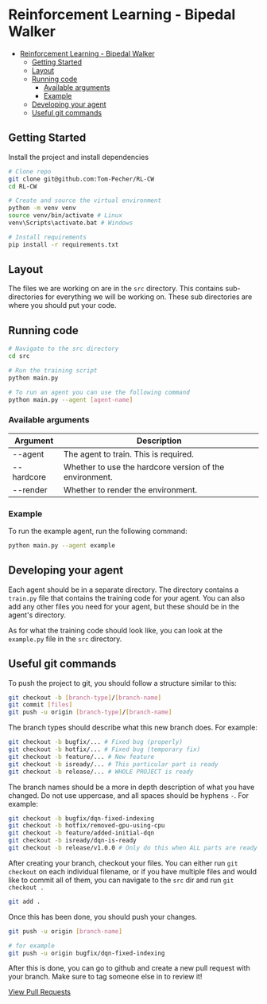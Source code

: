 # Reinforcement Learning - Bipedal Walker

- [Reinforcement Learning - Bipedal Walker](#reinforcement-learning-bipedal-walker)
   * [Getting Started](#getting-started)
   * [Layout](#layout)
   * [Running code](#running-code)
      + [Available arguments](#available-arguments)
      + [Example](#example)
   * [Developing your agent](#developing-your-agent)
   * [Useful git commands](#useful-git-commands)

<!-- TOC --><a name="getting-started"></a>
## Getting Started

Install the project and install dependencies
```bash
# Clone repo
git clone git@github.com:Tom-Pecher/RL-CW
cd RL-CW

# Create and source the virtual environment
python -m venv venv
source venv/bin/activate # Linux
venv\Scripts\activate.bat # Windows

# Install requirements
pip install -r requirements.txt
```

<!-- TOC --><a name="layout"></a>
## Layout

The files we are working on are in the `src` directory. This contains sub-directories for everything we will be working on. These sub directories are where you should put your code.

<!-- TOC --><a name="running-code"></a>
## Running code

```bash
# Navigate to the src directory
cd src

# Run the training script
python main.py

# To run an agent you can use the following command
python main.py --agent [agent-name]
```

<!-- TOC --><a name="available-arguments"></a>
### Available arguments

| Argument | Description |
| --- | --- |
| --agent | The agent to train. This is required. |
| --hardcore | Whether to use the hardcore version of the environment. |
| --render | Whether to render the environment. |

<!-- TOC --><a name="example"></a>
### Example

To run the example agent, run the following command:
```bash
python main.py --agent example
```

<!-- TOC --><a name="developing-your-agent"></a>
## Developing your agent

Each agent should be in a separate directory. The directory contains a `train.py` file that contains the training code for your agent.
You can also add any other files you need for your agent, but these should be in the agent's directory.

As for what the training code should look like, you can look at the `example.py` file in the `src` directory.

<!-- TOC --><a name="useful-git-commands"></a>
## Useful git commands

To push the project to git, you should follow a structure similar to this:

```bash
git checkout -b [branch-type]/[branch-name]
git commit [files]
git push -u origin [branch-type]/[branch-name]
```

The branch types should describe what this new branch does. For example:
```bash
git checkout -b bugfix/... # Fixed bug (properly)
git checkout -b hotfix/... # Fixed bug (temporary fix)
git checkout -b feature/... # New feature
git checkout -b isready/... # This particular part is ready
git checkout -b release/... # WHOLE PROJECT is ready
```

The branch names should be a more in depth description of what you have changed. Do not use uppercase, and all spaces should be hyphens `-`. For example:

```bash
git checkout -b bugfix/dqn-fixed-indexing
git checkout -b hotfix/removed-gpu-using-cpu
git checkout -b feature/added-initial-dqn
git checkout -b isready/dqn-is-ready
git checkout -b release/v1.0.0 # Only do this when ALL parts are ready
```

After creating your branch, checkout your files. You can either run `git checkout` on each individual filename, or if you have multiple files and would like to commit all of them, you can navigate to the `src` dir and run `git checkout .`

```bash
git add .
```

Once this has been done, you should push your changes.

```bash
git push -u origin [branch-name]

# for example
git push -u origin bugfix/dqn-fixed-indexing
```

After this is done, you can go to github and create a new pull request with your branch. Make sure to tag someone else in to review it!

[View Pull Requests](https://github.com/Tom-Pecher/RL-CW/pulls)
